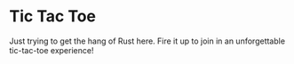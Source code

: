 # Tic Tac Toe

Just trying to get the hang of Rust here.
Fire it up to join in an unforgettable tic-tac-toe experience!

